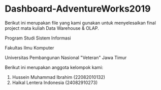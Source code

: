 # Dashboard-AdventureWorks2019
Berikut ini merupakan file yang kami gunakan untuk menyelesaikan final project mata kuliah Data Warehouse &amp; OLAP.

Program Studi Sistem Informasi

Fakultas Ilmu Komputer

Universitas Pembangunan Nasional "Veteran" Jawa Timur

Berikut ini merupakan anggota kelompok kami:
1. Hussein Muhammad Ibrahim (22082010132)
2. Haikal Lentera Indonesia (24082910273)
